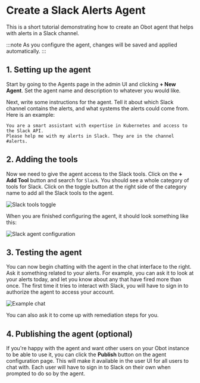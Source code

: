 # Create a Slack Alerts Agent

This is a short tutorial demonstrating how to create an Obot agent that helps with alerts in a Slack channel.

:::note
As you configure the agent, changes will be saved and applied automatically.
:::

## 1. Setting up the agent

Start by going to the Agents page in the admin UI and clicking **+ New Agent**.
Set the agent name and description to whatever you would like.

Next, write some instructions for the agent.
Tell it about which Slack channel contains the alerts, and what systems the alerts could come from.
Here is an example:

```text
You are a smart assistant with expertise in Kubernetes and access to the Slack API.
Please help me with my alerts in Slack. They are in the channel #alerts.
```

## 2. Adding the tools

Now we need to give the agent access to the Slack tools.
Click on the **+ Add Tool** button and search for `Slack`.
You should see a whole category of tools for Slack.
Click on the toggle button at the right side of the category name to add all the Slack tools to the agent.

![Slack tools toggle](../../static/img/tutorials/slack-agent/slack-tools.png)

When you are finished configuring the agent, it should look something like this:

![Slack agent configuration](../../static/img/tutorials/slack-agent/agent-config.png)

## 3. Testing the agent

You can now begin chatting with the agent in the chat interface to the right.
Ask it something related to your alerts.
For example, you can ask it to look at your alerts today, and let you know about any that have fired more than once.
The first time it tries to interact with Slack, you will have to sign in to authorize the agent to access your account.

![Example chat](../../static/img/tutorials/slack-agent/chat-example.png)

You can also ask it to come up with remediation steps for you.

## 4. Publishing the agent (optional)

If you're happy with the agent and want other users on your Obot instance to be able to use it,
you can click the **Publish** button on the agent configuration page.
This will make it available in the user UI for all users to chat with.
Each user will have to sign in to Slack on their own when prompted to do so by the agent.
